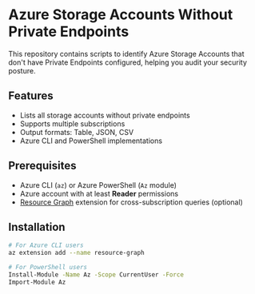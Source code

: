 # Azure Storage Accounts Without Private Endpoints

This repository contains scripts to identify Azure Storage Accounts that don't have Private Endpoints configured, helping you audit your security posture.

## Features

- Lists all storage accounts without private endpoints
- Supports multiple subscriptions
- Output formats: Table, JSON, CSV
- Azure CLI and PowerShell implementations

## Prerequisites

- Azure CLI (`az`) or Azure PowerShell (`Az` module)
- Azure account with at least **Reader** permissions
- [Resource Graph](https://docs.microsoft.com/en-us/azure/governance/resource-graph/) extension for cross-subscription queries (optional)

## Installation

```bash
# For Azure CLI users
az extension add --name resource-graph

# For PowerShell users
Install-Module -Name Az -Scope CurrentUser -Force
Import-Module Az